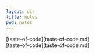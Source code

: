 ```yaml
---
layout: dir
title: notes
pwd: notes
---
```


<nav class="term">
  [taste-of-code](taste-of-code.md)
  <a class="term" href="./taste-of-code.md"></a>
  <a href="./taste-of-code.md"></a>
  <!-- [Some quotes](some-quotes.md) -->
</nav>
[taste-of-code](taste-of-code.md)